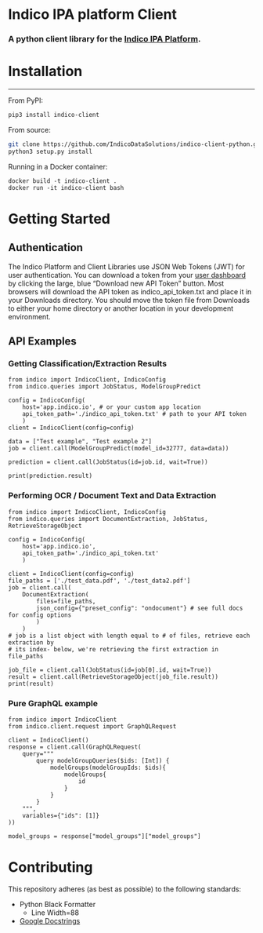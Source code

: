 # Indico IPA platform Client
### A python client library for the [Indico IPA Platform](https://app.indico.io/).

# Installation
--------------
From PyPI:
```bash
pip3 install indico-client
```

From source:
```bash
git clone https://github.com/IndicoDataSolutions/indico-client-python.git
python3 setup.py install
```

Running in a Docker container:
```
docker build -t indico-client .
docker run -it indico-client bash
```

# Getting Started

## Authentication 

The Indico Platform and Client Libraries use JSON Web Tokens (JWT) for user 
authentication. You can download a token from your [user dashboard](https://app.indico.io/auth/user) by clicking the 
large, blue “Download new API Token” button. Most browsers will download the API token 
as indico_api_token.txt and place it in your Downloads directory. You should move the 
token file from Downloads to either your home directory or another location in your 
development environment.



## API Examples

### Getting Classification/Extraction Results
```python3
from indico import IndicoClient, IndicoConfig
from indico.queries import JobStatus, ModelGroupPredict

config = IndicoConfig(
    host='app.indico.io', # or your custom app location
    api_token_path='./indico_api_token.txt' # path to your API token
    )
client = IndicoClient(config=config)

data = ["Test example", "Test example 2"]
job = client.call(ModelGroupPredict(model_id=32777, data=data))

prediction = client.call(JobStatus(id=job.id, wait=True))

print(prediction.result)
```

### Performing OCR / Document Text and Data Extraction
``` python3 
from indico import IndicoClient, IndicoConfig
from indico.queries import DocumentExtraction, JobStatus, RetrieveStorageObject

config = IndicoConfig(
    host='app.indico.io',
    api_token_path='./indico_api_token.txt'
    )

client = IndicoClient(config=config)
file_paths = ['./test_data.pdf', './test_data2.pdf']
job = client.call(
    DocumentExtraction(
        files=file_paths, 
        json_config={"preset_config": "ondocument"} # see full docs for config options
        )
    )
# job is a list object with length equal to # of files, retrieve each extraction by 
# its index- below, we're retrieving the first extraction in file_paths

job_file = client.call(JobStatus(id=job[0].id, wait=True))
result = client.call(RetrieveStorageObject(job_file.result))
print(result)
```

### Pure GraphQL example
```
from indico import IndicoClient
from indico.client.request import GraphQLRequest

client = IndicoClient()
response = client.call(GraphQLRequest(
    query="""
        query modelGroupQueries($ids: [Int]) {
	        modelGroups(modelGroupIds: $ids){
                modelGroups{
                    id
                }
            }
        }
    """, 
    variables={"ids": [1]}
))

model_groups = response["model_groups"]["model_groups"]
```

# Contributing

This repository adheres (as best as possible) to the following standards:
 - Python Black Formatter
    - Line Width=88
 - [Google Docstrings](https://sphinxcontrib-napoleon.readthedocs.io/en/latest/example_google.html)
